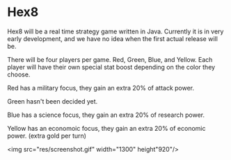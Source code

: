# Hex8
Hex8 will be a real time strategy game written in Java. Currently it is in very early development, and we have no idea when the first actual release will be. 

There will be four players per game. Red, Green, Blue, and Yellow. Each player will have their own special stat boost depending on the color they choose.

Red has a military focus, they gain an extra 20% of attack power.

Green hasn't been decided yet.

Blue has a science focus, they gain an extra 20% of research power.

Yellow has an economoic focus, they gain an extra 20% of economic power. (extra gold per turn)


<img src="res/screenshot.gif" width="1300" height"920"/>
